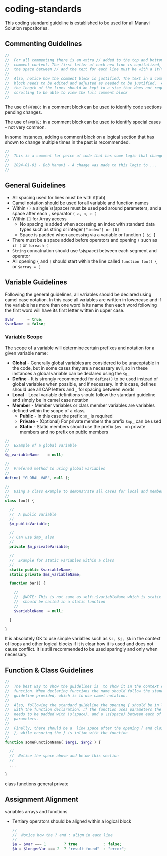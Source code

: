 # coding-standards
This coding standard guideline is established to be used for all Manavi Solution repositories.

## Commenting Guidelines
```PHP
//
//  For all commenting there is an extra // added to the top and bottom of
//  comment content. The first letter of each new line is capitalized, and
//  the space between // and the text for each line must be with a \t(tab)
//
//  Also, notice how the comment block is justified. The text in a comment
//  block needs to be edited and adjusted as needed to be justified.  Also
//  the length of the lines should be kept to a size that does not require
//  scrolling to be able to view the full comment block
//
```
The use of ```@TODO:``` in a comment block can be used to identify code sections pending changes.

The use of ```@NOTE:``` in a comment block can be used to identify special cases - not very common.

In some instances, adding a comment block on a logical section that has shown to change multiple times in the past is recommended.
```PHP
//
//  This is a comment for peice of code that has some logic that changes alot
//
//  2024-01-01 - Bob Manavi - A change was made to this logic to ...
//
```

## General Guidelines
- All spacing used for lines must be with \t(tab)
- Camel notation should be used for all variable and function names
- Within ```()``` a single \s(space) must be used pad around parameters, and a space after each ```,``` separator ```( a, b, c )```
- Within ```[]``` for Array access
  - No spacing is added when accessing an index with standard data types such as string or integer ```["index"] or [0]```
  - Space is padded when accessing via a variable or function ```[ $i ]```
- There must be a space added before operators and opening ```(``` such as ```if (``` or ```foreach (```
- ```String``` concatnation should use \s(space) between each segment and operator
- All opening ```{``` and ```[``` should start within the line called ```function foo() {``` or ```$array = [```

## Variable Guidelines
Following the general guidelines, all variables should be declared using camel case notation. In this case all variables are written in lowercase and if the variable has more than one word in its name then each word following the first word will have its first letter written in upper case.
```PHP
$var      = true;
$varName  = false;
```
### Variable Scope
The scope of a variable will determine certain prefixes and notation for a given variable name:
- **Global** - Generally global variables are considered to be unaceptable in the code, but in some cases they are a necessary evil, so in these instances a global variable can be declared using the ```$g_```
- **Define** - It is strongly recommended for ```define()``` to be used instead of global variables when possible, and if necessary. In this case, defines should use all CAP letters and _ for spacing between words
- **Local** - Local variable definitions should follow the standard guideline and simply be in camel case notation
- **Member** - Member variables or class member variables are variables defined within the scope of a class.
  - **Public** - In this case the prefix ```$m_``` is required
  - **Private** - (Optional) For private members the prefix ```$mp_``` can be used
  - **Static** - Static members should use the prefix ```$ms_``` on private members and no prefix on public members

```PHP
//
//  Example of a global variable
//
$g_variableName    = null;

//
//  Prefered method to using global variables
//
define( "GLOBAL_VAR", null );

//
//  Using a class example to demonstrate all cases for local and member
//
class foo() {

  //
  //  A public variable
  //
  $m_publicVariable;

  //
  // Can use $mp_ also
  //
  private $m_privateVariable;

  //
  //  Example for static variables within a class
  //
  static public $variableName;
  static private $ms_variableName;

  function bar() {

    //
    //  @NOTE: This is not same as self::$variableName which is static and
    //  should be called in a static function
    //
    $variableName  = null;

  }

}
```

It is absolutely OK to use simple variables such as ```$i, $j, $k``` in the context of loops and other logical blocks if it is clear how it is used and does not cause conflict. It is still recommended to be used sparingly and only when necessary.

## Function & Class Guidelines
```PHP
//
//  The best way to show the guidelines is  to show it in the context of a 
//  function. When declaring functions the name should follow the standard
//  guideline provided, which is to use camel notation.
//
//  Also, following the standard guideline the opening { should be in line
//  with the function declaration. If the function uses parameters the ( )
//  needs to be padded with \s(space), and a \s(space) between each of the
//  parameters.
//
//  Finally, there should be a  line space after the opening { and closing
//  }, while ensuring the } is inline with the function
//
function someFunctionName( $arg1, $arg2 ) {

  //
  //  Notice the space above and below this section
  //  
  ...

}
```
class functions
  general
  private

## Assignment Alignment
variables
arrays and functions
- Tertiary operators should be aligned within a logical block
  ```PHP
  //
  //  Notice how the ? and : align in each line
  //
  $a = $var === 1        ? true            : false;
  $b = $longerVar === 2  ? "result found"  : "error"; 
  ```
